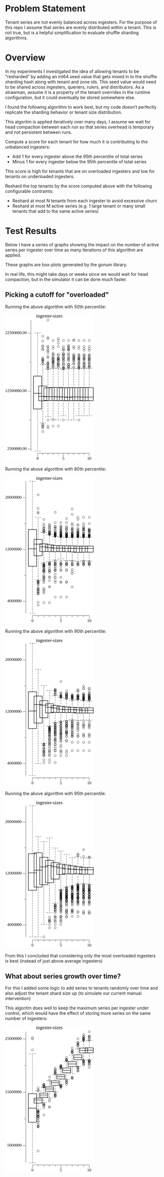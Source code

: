 # Problem Statement

Tenant series are not evenly balanced across ingesters. For the purpose of this
repo I assume that series are evenly distributed within a tenant. This is not
true, but is a helpful simplification to evaluate shuffle sharding algorithms.

# Overview

In my experiments I investigated the idea of allowing tenants to be “resharded” by adding an int64 seed value that gets mixed in to the shuffle sharding hash along with tenant and zone ids.
This seed value would need to be shared across ingesters, queriers, rulers, and distributors. As a strawman, assume it is a property of the tenant overrides in the runtime configuration, but it could eventually be stored somewhere else.

I found the following algorithm to work best, but my code doesn’t perfectly replicate the sharding behavior or tenant size distribution.

This algoritm is applied iteratively over many days, I assume we wait for head
compaction between each run so that series overhead is temporary and not
persistent between runs.

Compute a score for each tenant for how much it is contributing to the unbalanced ingesters:
- Add 1 for every ingester above the 95th percentile of total series
- Minus 1 for every ingester below the 95th percentile of total series

This score is high for tenants that are on overloaded ingesters and low for tenants on underloaded ingesters.

Reshard the top tenants by the score computed above with the following  configurable contraints:
- Reshard at most N tenants from each ingester to avoid excessive churn
- Reshard at most M active series (e.g. 1 large tenant or many small tenants that add to the same active series)

# Test Results

Below I have a series of graphs showing the impact on the number of active series per ingester over time as many iterations of this algorithm are applied.

These graphs are box-plots generated by the gonum library.

In real life, this might take days or weeks since we would wait for head compaction, but in the simulator it can be done much faster.

## Picking a cutoff for "overloaded"

Running the above algorithm with 50th percentile:

![](50th-percentile.png)

Running the above algorithm with 80th percentile:

![](80th-percentile.png)

Running the above algorithm with 90th percentile:

![](90th-percentile.png)

Running the above algorithm with 95th percentile:

![](95th%20percentile.png)

From this I concluded that considering only the most overloaded ingesters is best (instead of just above average ingesters)

## What about series growth over time?

For this I added some logic to add series to tenants randomly over time and also adjust the tenant shard size up (to simulate our current manual intervention)

This algoritm does well to keep the maximum series per ingester under control, which would have the effect of storing more series on the same number of ingesters:

![](ingester-sizes-with-series-growth-box-plot.png)